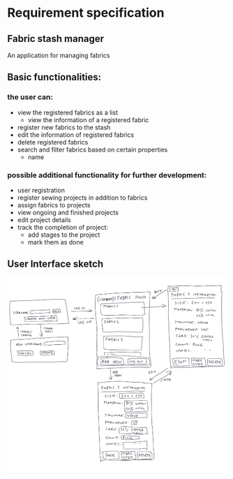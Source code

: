 # Requirement specification

## Fabric stash manager

An application for managing fabrics 

## Basic functionalities:

### the user can:
- view the registered fabrics as a list 
  - view the information of a registered fabric 
- register new fabrics to the stash 
- edit the information of registered fabrics 
- delete registered fabrics
- search and filter fabrics based on certain properties 
  - name

### possible additional functionality for further development:

- user registration
- register sewing projects in addition to fabrics
- assign fabrics to projects
- view ongoing and finished projects
- edit project details 
- track the completion of project: 
  - add stages to the project
  - mark them as done


## User Interface sketch

![UI sketch of the fabric stash manager application's basic functionality](https://github.com/taru-s/ot-harjoitustyo/blob/master/fabric-stash/dokumentaatio/kuvat/user-interface-sketch.png)

